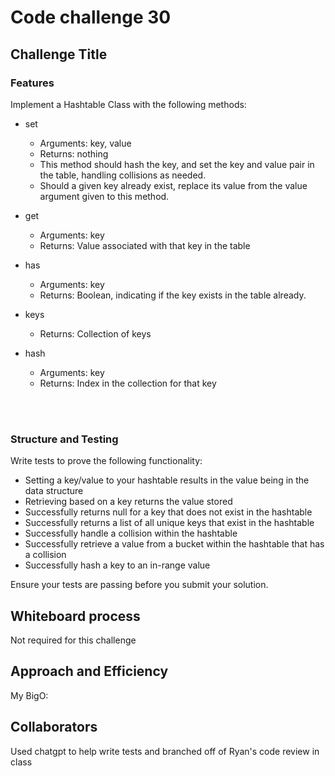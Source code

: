# Code challenge 30

## Challenge Title

### Features

Implement a Hashtable Class with the following methods:

- set

  - Arguments: key, value
  - Returns: nothing
  - This method should hash the key, and set the key and value pair in the table, handling collisions as needed.
  - Should a given key already exist, replace its value from the value argument given to this method.

- get

  - Arguments: key
  - Returns: Value associated with that key in the table

- has

  - Arguments: key
  - Returns: Boolean, indicating if the key exists in the table already.

- keys

  - Returns: Collection of keys

- hash

  - Arguments: key
  - Returns: Index in the collection for that key
<br/>
<br/>

### Structure and Testing

Write tests to prove the following functionality:

- Setting a key/value to your hashtable results in the value being in the data structure
- Retrieving based on a key returns the value stored
- Successfully returns null for a key that does not exist in the hashtable
- Successfully returns a list of all unique keys that exist in the hashtable
- Successfully handle a collision within the hashtable
- Successfully retrieve a value from a bucket within the hashtable that has a collision
- Successfully hash a key to an in-range value

Ensure your tests are passing before you submit your solution.

## Whiteboard process

Not required for this challenge

## Approach and Efficiency

My BigO:

## Collaborators

Used chatgpt to help write tests and branched off of Ryan's code review in class
